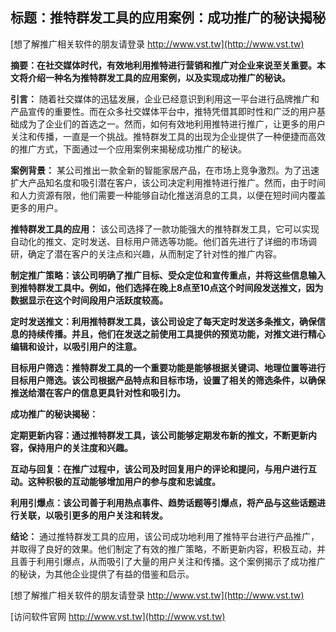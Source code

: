 ## **标题：推特群发工具的应用案例：成功推广的秘诀揭秘**

[想了解推广相关软件的朋友请登录 http://www.vst.tw](http://www.vst.tw)

**摘要：在社交媒体时代，有效地利用推特进行营销和推广对企业来说至关重要。本文将介绍一种名为推特群发工具的应用案例，以及实现成功推广的秘诀。**

**引言：**
随着社交媒体的迅猛发展，企业已经意识到利用这一平台进行品牌推广和产品宣传的重要性。而在众多社交媒体平台中，推特凭借其即时性和广泛的用户基础成为了企业们的首选之一。然而，如何有效地利用推特进行推广，让更多的用户关注和传播，一直是一个挑战。推特群发工具的出现为企业提供了一种便捷而高效的推广方式，下面通过一个应用案例来揭秘成功推广的秘诀。

**案例背景：**
某公司推出一款全新的智能家居产品，在市场上竞争激烈。为了迅速扩大产品知名度和吸引潜在客户，该公司决定利用推特进行推广。然而，由于时间和人力资源有限，他们需要一种能够自动化推送消息的工具，以便在短时间内覆盖更多的用户。

**推特群发工具的应用：**
该公司选择了一款功能强大的推特群发工具，它可以实现自动化的推文、定时发送、目标用户筛选等功能。他们首先进行了详细的市场调研，确定了潜在客户的关注点和兴趣，从而制定了针对性的推广内容。

**制定推广策略：该公司明确了推广目标、受众定位和宣传重点，并将这些信息输入到推特群发工具中。例如，他们选择在晚上8点至10点这个时间段发送推文，因为数据显示在这个时间段用户活跃度较高。**

**定时发送推文：利用推特群发工具，该公司设定了每天定时发送多条推文，确保信息的持续传播。并且，他们在发送之前使用工具提供的预览功能，对推文进行精心编辑和设计，以吸引用户的注意。**

**目标用户筛选：推特群发工具的一个重要功能是能够根据关键词、地理位置等进行目标用户筛选。该公司根据产品特点和目标市场，设置了相关的筛选条件，以确保推送给潜在客户的信息更具针对性和吸引力。**

**成功推广的秘诀揭秘：**

**定期更新内容：通过推特群发工具，该公司能够定期发布新的推文，不断更新内容，保持用户的关注度和兴趣。**

**互动与回复：在推广过程中，该公司及时回复用户的评论和提问，与用户进行互动。这种积极的互动能够增加用户的参与度和忠诚度。**

**利用引爆点：该公司善于利用热点事件、趋势话题等引爆点，将产品与这些话题进行关联，以吸引更多的用户关注和转发。**

**结论：**
通过推特群发工具的应用，该公司成功地利用了推特平台进行产品推广，并取得了良好的效果。他们制定了有效的推广策略，不断更新内容，积极互动，并且善于利用引爆点，从而吸引了大量的用户关注和传播。这个案例揭示了成功推广的秘诀，为其他企业提供了有益的借鉴和启示。

[想了解推广相关软件的朋友请登录 http://www.vst.tw](http://www.vst.tw)


[访问软件官网 http://www.vst.tw](http://www.vst.tw)
